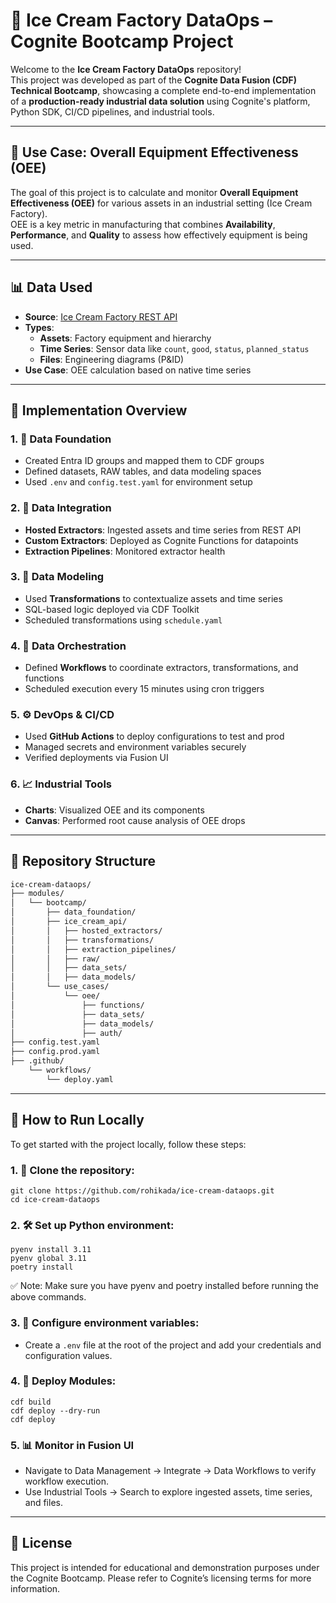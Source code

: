 # 🍦 Ice Cream Factory DataOps – Cognite Bootcamp Project

Welcome to the **Ice Cream Factory DataOps** repository!  
This project was developed as part of the **Cognite Data Fusion (CDF) Technical Bootcamp**, showcasing a complete end-to-end implementation of a **production-ready industrial data solution** using Cognite's platform, Python SDK, CI/CD pipelines, and industrial tools.

---

## 🎯 Use Case: Overall Equipment Effectiveness (OEE)

The goal of this project is to calculate and monitor **Overall Equipment Effectiveness (OEE)** for various assets in an industrial setting (Ice Cream Factory).  
OEE is a key metric in manufacturing that combines **Availability**, **Performance**, and **Quality** to assess how effectively equipment is being used.

---

## 📊 Data Used

- **Source**: [Ice Cream Factory REST API](https://ice-cream-factory.inso-internal.cognite.ai/docs#/)
- **Types**:
  - **Assets**: Factory equipment and hierarchy
  - **Time Series**: Sensor data like `count`, `good`, `status`, `planned_status`
  - **Files**: Engineering diagrams (P&ID)
- **Use Case**: OEE calculation based on native time series
---

## 🧰 Implementation Overview

### 1. 🔐 **Data Foundation**
- Created Entra ID groups and mapped them to CDF groups
- Defined datasets, RAW tables, and data modeling spaces
- Used `.env` and `config.test.yaml` for environment setup

### 2. 🔄 **Data Integration**
- **Hosted Extractors**: Ingested assets and time series from REST API
- **Custom Extractors**: Deployed as Cognite Functions for datapoints
- **Extraction Pipelines**: Monitored extractor health

### 3. 🧬 **Data Modeling**
- Used **Transformations** to contextualize assets and time series
- SQL-based logic deployed via CDF Toolkit
- Scheduled transformations using `schedule.yaml`

### 4. 🔁 **Data Orchestration**
- Defined **Workflows** to coordinate extractors, transformations, and functions
- Scheduled execution every 15 minutes using cron triggers

### 5. ⚙️ **DevOps & CI/CD**
- Used **GitHub Actions** to deploy configurations to test and prod
- Managed secrets and environment variables securely
- Verified deployments via Fusion UI

### 6. 📈 **Industrial Tools**
- **Charts**: Visualized OEE and its components
- **Canvas**: Performed root cause analysis of OEE drops
---

## 📁 Repository Structure

```bash
ice-cream-dataops/
├── modules/
│   └── bootcamp/
│       ├── data_foundation/
│       ├── ice_cream_api/
│       │   ├── hosted_extractors/
│       │   ├── transformations/
│       │   ├── extraction_pipelines/
│       │   ├── raw/
│       │   ├── data_sets/
│       │   ├── data_models/
│       └── use_cases/
│           └── oee/
│               ├── functions/
│               ├── data_sets/
│               ├── data_models/
│               ├── auth/
├── config.test.yaml
├── config.prod.yaml
├── .github/
    └── workflows/
        └── deploy.yaml
```
---

## 🚀 How to Run Locally
To get started with the project locally, follow these steps:

### 1. 🔧 Clone the repository:
```
git clone https://github.com/rohikada/ice-cream-dataops.git
cd ice-cream-dataops
```

### 2. 🛠️ Set up Python environment:
```
pyenv install 3.11
pyenv global 3.11
poetry install
```

✅ Note: Make sure you have pyenv and poetry installed before running the above commands.

### 3. 🔐 Configure environment variables:
- Create a ```.env``` file at the root of the project and add your credentials and configuration values.

### 4. 🚀 Deploy Modules:
```
cdf build
cdf deploy --dry-run
cdf deploy
```

### 5. 📊 Monitor in Fusion UI
- Navigate to Data Management → Integrate → Data Workflows to verify workflow execution.
- Use Industrial Tools → Search to explore ingested assets, time series, and files.
---

## 📄 License
This project is intended for educational and demonstration purposes under the Cognite Bootcamp.
Please refer to Cognite’s licensing terms for more information.
